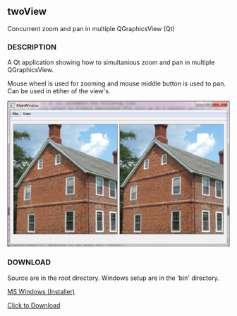 ## twoView
Concurrent zoom and pan in multiple QGraphicsView (Qt)

### DESCRIPTION

A Qt application showing how to simultanious zoom and pan in multiple QGraphicsView.

Mouse wheel is used for zooming and mouse middle button is used to pan. Can be used in etiher of the view's.

![Screenshot](Doc/twoView.png)


### DOWNLOAD
Source are in the _root_ directory. Windows setup are in the 'bin' directory.

[MS Windows (Installer)](http://github.com/madsmammen/twoView/tree/master/bin/setup.exe)

<a href="https://github.com/madsmammen/twoView/tree/master/bin/setup.exe" download>Click to Download</a>
